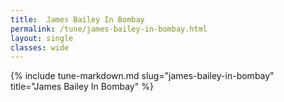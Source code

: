 ```yaml
---
title:  James Bailey In Bombay
permalink: /tune/james-bailey-in-bombay.html
layout: single
classes: wide
---
```

{% include tune-markdown.md slug="james-bailey-in-bombay" title="James Bailey In Bombay" %}
